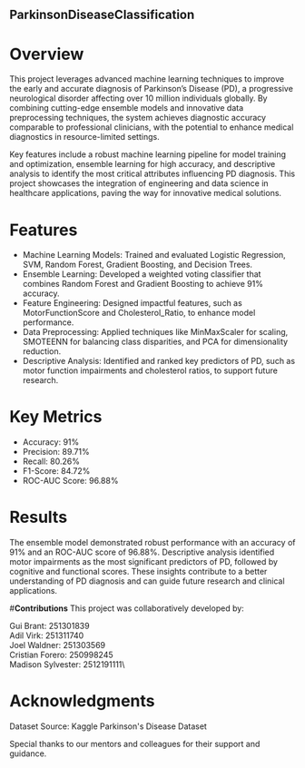 ## ParkinsonDiseaseClassification

# **Overview**
This project leverages advanced machine learning techniques to improve the early and accurate diagnosis of Parkinson’s Disease (PD), a progressive neurological disorder affecting over 10 million individuals globally. By combining cutting-edge ensemble models and innovative data preprocessing techniques, the system achieves diagnostic accuracy comparable to professional clinicians, with the potential to enhance medical diagnostics in resource-limited settings.

Key features include a robust machine learning pipeline for model training and optimization, ensemble learning for high accuracy, and descriptive analysis to identify the most critical attributes influencing PD diagnosis. This project showcases the integration of engineering and data science in healthcare applications, paving the way for innovative medical solutions.

# **Features**
- Machine Learning Models: Trained and evaluated Logistic Regression, SVM, Random Forest, Gradient Boosting, and Decision Trees.
- Ensemble Learning: Developed a weighted voting classifier that combines Random Forest and Gradient Boosting to achieve 91% accuracy.
- Feature Engineering: Designed impactful features, such as MotorFunctionScore and Cholesterol_Ratio, to enhance model performance.
- Data Preprocessing: Applied techniques like MinMaxScaler for scaling, SMOTEENN for balancing class disparities, and PCA for dimensionality reduction.
- Descriptive Analysis: Identified and ranked key predictors of PD, such as motor function impairments and cholesterol ratios, to support future research.

# **Key Metrics**
- Accuracy: 91%
- Precision: 89.71%
- Recall: 80.26%
- F1-Score: 84.72%
- ROC-AUC Score: 96.88%

# **Results**
The ensemble model demonstrated robust performance with an accuracy of 91% and an ROC-AUC score of 96.88%. Descriptive analysis identified motor impairments as the most significant predictors of PD, followed by cognitive and functional scores. These insights contribute to a better understanding of PD diagnosis and can guide future research and clinical applications.

#**Contributions**
This project was collaboratively developed by:

Gui Brant: 251301839\
Adil Virk: 251311740\
Joel Waldner: 251303569\
Cristian Forero: 250998245\
Madison Sylvester: 2512191111\

# **Acknowledgments**

Dataset Source: Kaggle Parkinson's Disease Dataset

Special thanks to our mentors and colleagues for their support and guidance.
